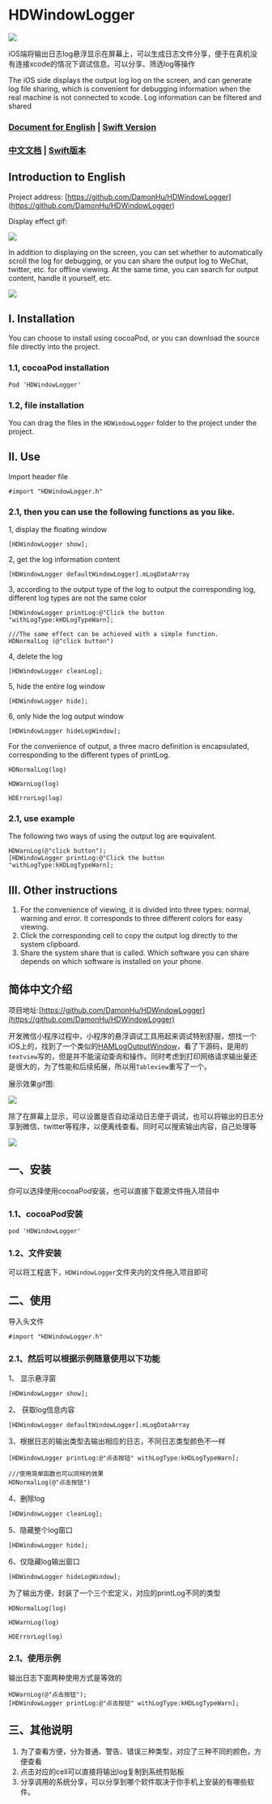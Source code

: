 # HDWindowLogger

![](./ReadmeImage/cocoapodTool.png)

iOS端将输出日志log悬浮显示在屏幕上，可以生成日志文件分享，便于在真机没有连接xcode的情况下调试信息。可以分享、筛选log等操作

The iOS side displays the output log log on the screen, and can generate log file sharing, which is convenient for debugging information when the real machine is not connected to xcode. Log information can be filtered and shared

### [Document for English](#english) | [Swift Version](https://github.com/DamonHu/HDWindowLoggerSwift)

### [中文文档](#chinese) | [Swift版本](https://github.com/DamonHu/HDWindowLoggerSwift)


<span id = "english"></span>

## Introduction to English


Project address: [https://github.com/DamonHu/HDWindowLogger] (https://github.com/DamonHu/HDWindowLogger)

Display effect gif:

![](./ReadmeImage/demo.gif)

In addition to displaying on the screen, you can set whether to automatically scroll the log for debugging, or you can share the output log to WeChat, twitter, etc. for offline viewing. At the same time, you can search for output content, handle it yourself, etc.

![](./ReadmeImage/2.png)

## I. Installation

You can choose to install using cocoaPod, or you can download the source file directly into the project.

### 1.1, cocoaPod installation

```
Pod 'HDWindowLogger'
```

### 1.2, file installation

You can drag the files in the `HDWindowLogger` folder to the project under the project.

## II. Use

Import header file

```
#import "HDWindowLogger.h"
```

### 2.1, then you can use the following functions as you like.

1, display the floating window

```
[HDWindowLogger show];
```

2, get the log information content

```
[HDWindowLogger defaultWindowLogger].mLogDataArray
```
3, according to the output type of the log to output the corresponding log, different log types are not the same color

```
[HDWindowLogger printLog:@"Click the button "withLogType:kHDLogTypeWarn];

///The same effect can be achieved with a simple function.
HDNormalLog (@"click button")
```

4, delete the log

```
[HDWindowLogger cleanLog];
```

5, hide the entire log window

```
[HDWindowLogger hide];
```

6, only hide the log output window

```
[HDWindowLogger hideLogWindow];
```


For the convenience of output, a three macro definition is encapsulated, corresponding to the different types of printLog.

```
HDNormalLog(log)

HDWarnLog(log)

HDErrorLog(log)
```

### 2.1, use example

The following two ways of using the output log are equivalent.

```
HDWarnLog(@"click button");
[HDWindowLogger printLog:@"Click the button "withLogType:kHDLogTypeWarn];
```

## III. Other instructions

1. For the convenience of viewing, it is divided into three types: normal, warning and error. It corresponds to three different colors for easy viewing.
2. Click the corresponding cell to copy the output log directly to the system clipboard.
3. Share the system share that is called. Which software you can share depends on which software is installed on your phone.

<span id = "chinese"></span>

## 简体中文介绍

项目地址:[https://github.com/DamonHu/HDWindowLogger](https://github.com/DamonHu/HDWindowLogger)

开发微信小程序过程中，小程序的悬浮调试工具用起来调试特别舒服，想找一个iOS上的，找到了一个类似的[HAMLogOutputWindow](https://github.com/DaiYue/HAMLogOutputWindow)，看了下源码，是用的`textview`写的，但是并不能滚动查询和操作。同时考虑到打印网络请求输出量还是很大的，为了性能和后续拓展，所以用`Tableview`重写了一个。

展示效果gif图:

![](./ReadmeImage/demo.gif)

除了在屏幕上显示，可以设置是否自动滚动日志便于调试，也可以将输出的日志分享到微信、twitter等程序，以便离线查看。同时可以搜索输出内容，自己处理等

![](./ReadmeImage/2.png)

## 一、安装

你可以选择使用cocoaPod安装，也可以直接下载源文件拖入项目中

### 1.1、cocoaPod安装

```
pod 'HDWindowLogger'
```

### 1.2、文件安装

可以将工程底下，`HDWindowLogger`文件夹内的文件拖入项目即可

## 二、使用

导入头文件

```
#import "HDWindowLogger.h"
```

### 2.1、然后可以根据示例随意使用以下功能

1、 显示悬浮窗

```
[HDWindowLogger show];
```

2、 获取log信息内容

```
[HDWindowLogger defaultWindowLogger].mLogDataArray
```
3、根据日志的输出类型去输出相应的日志，不同日志类型颜色不一样

```
[HDWindowLogger printLog:@"点击按钮" withLogType:kHDLogTypeWarn];

///使用简单函数也可以同样的效果
HDNormalLog(@"点击按钮")
```

4、删除log

```
[HDWindowLogger cleanLog];
```

5、隐藏整个log窗口

```
[HDWindowLogger hide];
```

6、仅隐藏log输出窗口

```
[HDWindowLogger hideLogWindow];
```


为了输出方便，封装了一个三个宏定义，对应的printLog不同的类型

```
HDNormalLog(log)

HDWarnLog(log)

HDErrorLog(log)
```

### 2.1、使用示例

输出日志下面两种使用方式是等效的

```
HDWarnLog(@"点击按钮");
[HDWindowLogger printLog:@"点击按钮" withLogType:kHDLogTypeWarn];
```

## 三、其他说明

1. 为了查看方便，分为普通、警告、错误三种类型，对应了三种不同的颜色，方便查看
2. 点击对应的cell可以直接将输出log复制到系统剪贴板
3. 分享调用的系统分享，可以分享到哪个软件取决于你手机上安装的有哪些软件。